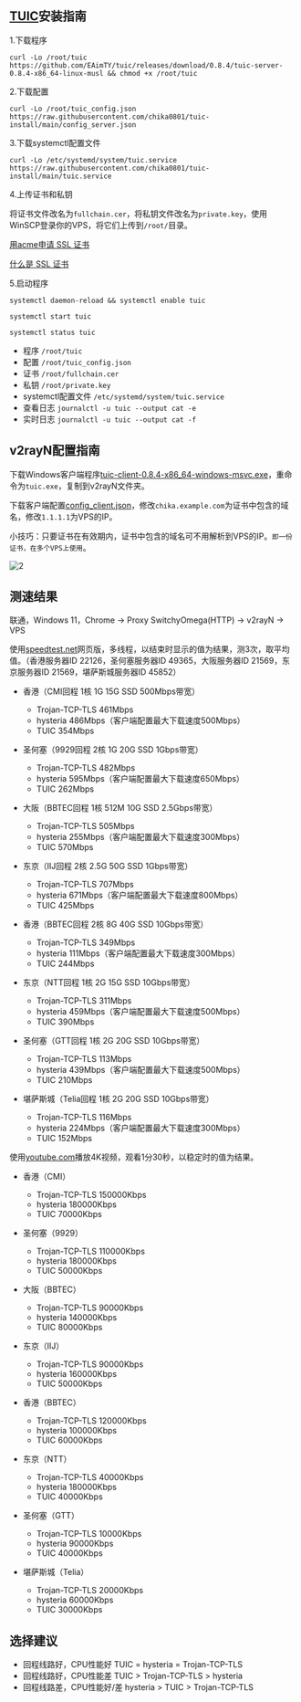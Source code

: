## [TUIC](https://github.com/EAimTY/tuic)安装指南

1.下载程序
```
curl -Lo /root/tuic https://github.com/EAimTY/tuic/releases/download/0.8.4/tuic-server-0.8.4-x86_64-linux-musl && chmod +x /root/tuic
```

2.下载配置
```
curl -Lo /root/tuic_config.json https://raw.githubusercontent.com/chika0801/tuic-install/main/config_server.json
```

3.下载systemctl配置文件
```
curl -Lo /etc/systemd/system/tuic.service https://raw.githubusercontent.com/chika0801/tuic-install/main/tuic.service
```

4.上传证书和私钥

将证书文件改名为`fullchain.cer`，将私钥文件改名为`private.key`，使用WinSCP登录你的VPS，将它们上传到`/root/`目录。

[用acme申请 SSL 证书](https://github.com/chika0801/Xray-install#1%E7%94%A8acme%E7%94%B3%E8%AF%B7-ssl-%E8%AF%81%E4%B9%A6)

[什么是 SSL 证书](https://www.kaspersky.com.cn/resource-center/definitions/what-is-a-ssl-certificate)

5.启动程序
```
systemctl daemon-reload && systemctl enable tuic
```

```
systemctl start tuic
```

```
systemctl status tuic
```

- 程序 `/root/tuic`
- 配置 `/root/tuic_config.json`
- 证书 `/root/fullchain.cer`
- 私钥 `/root/private.key`
- systemctl配置文件 `/etc/systemd/system/tuic.service`
- 查看日志 `journalctl -u tuic --output cat -e`
- 实时日志 `journalctl -u tuic --output cat -f`

## v2rayN配置指南

下载Windows客户端程序[tuic-client-0.8.4-x86_64-windows-msvc.exe](https://github.com/EAimTY/tuic/releases/download/0.8.4/tuic-client-0.8.4-x86_64-windows-msvc.exe)，重命令为`tuic.exe`，复制到v2rayN文件夹。

下载客户端配置[config_client.json](https://github.com/chika0801/tuic-install/blob/main/config_client.json)，修改`chika.example.com`为证书中包含的域名，修改`1.1.1.1`为VPS的IP。

小技巧：只要证书在有效期内，证书中包含的域名可不用解析到VPS的IP。`即一份证书，在多个VPS上使用`。

![2](https://user-images.githubusercontent.com/88967758/195763590-f035f90f-f228-4022-b318-770791c63b92.jpg)

## 测速结果

联通，Windows 11，Chrome -> Proxy SwitchyOmega(HTTP) -> v2rayN -> VPS

使用[speedtest.net](https://www.speedtest.net)网页版，多线程，以结束时显示的值为结果，测3次，取平均值。（香港服务器ID 22126，圣何塞服务器ID 49365，大阪服务器ID 21569，东京服务器ID 21569，堪萨斯城服务器ID 45852）

- 香港（CMI回程 1核 1G 15G SSD 500Mbps带宽）
  - Trojan-TCP-TLS 461Mbps
  - hysteria 486Mbps（客户端配置最大下载速度500Mbps）
  - TUIC 354Mbps

- 圣何塞（9929回程 2核 1G 20G SSD 1Gbps带宽）
  - Trojan-TCP-TLS 482Mbps
  - hysteria 595Mbps（客户端配置最大下载速度650Mbps）
  - TUIC 262Mbps

- 大阪（BBTEC回程 1核 512M 10G SSD 2.5Gbps带宽）
  - Trojan-TCP-TLS 505Mbps
  - hysteria       255Mbps（客户端配置最大下载速度300Mbps）
  - TUIC           570Mbps

- 东京（IIJ回程 2核 2.5G 50G SSD 1Gbps带宽）
  - Trojan-TCP-TLS 707Mbps
  - hysteria       671Mbps（客户端配置最大下载速度800Mbps）
  - TUIC           425Mbps

- 香港（BBTEC回程 2核 8G 40G SSD 10Gbps带宽）
  - Trojan-TCP-TLS 349Mbps
  - hysteria       111Mbps（客户端配置最大下载速度300Mbps）
  - TUIC           244Mbps

- 东京（NTT回程 1核 2G 15G SSD 10Gbps带宽）
  - Trojan-TCP-TLS 311Mbps
  - hysteria       459Mbps（客户端配置最大下载速度500Mbps）
  - TUIC           390Mbps

- 圣何塞（GTT回程 1核 2G 20G SSD 10Gbps带宽）
  - Trojan-TCP-TLS 113Mbps
  - hysteria       439Mbps（客户端配置最大下载速度500Mbps）
  - TUIC           210Mbps

- 堪萨斯城（Telia回程 1核 2G 20G SSD 10Gbps带宽）
  - Trojan-TCP-TLS 116Mbps
  - hysteria       224Mbps（客户端配置最大下载速度300Mbps）
  - TUIC           152Mbps

使用[youtube.com](https://www.youtube.com/watch?v=I3o4WW4tD9M)播放4K视频，观看1分30秒，以稳定时的值为结果。

- 香港（CMI）
  - Trojan-TCP-TLS 150000Kbps
  - hysteria       180000Kbps
  - TUIC            70000Kbps

- 圣何塞（9929）
  - Trojan-TCP-TLS 110000Kbps
  - hysteria       180000Kbps
  - TUIC            50000Kbps

- 大阪（BBTEC）
  - Trojan-TCP-TLS  90000Kbps
  - hysteria       140000Kbps
  - TUIC            80000Kbps

- 东京（IIJ）
  - Trojan-TCP-TLS  90000Kbps
  - hysteria       160000Kbps
  - TUIC            50000Kbps

- 香港（BBTEC）
  - Trojan-TCP-TLS 120000Kbps
  - hysteria       100000Kbps
  - TUIC            60000Kbps

- 东京（NTT）
  - Trojan-TCP-TLS  40000Kbps
  - hysteria       180000Kbps
  - TUIC            40000Kbps

- 圣何塞（GTT）
  - Trojan-TCP-TLS  10000Kbps
  - hysteria        90000Kbps
  - TUIC            40000Kbps

- 堪萨斯城（Telia）
  - Trojan-TCP-TLS  20000Kbps
  - hysteria        60000Kbps
  - TUIC            30000Kbps

## 选择建议

- 回程线路好，CPU性能好 TUIC = hysteria = Trojan-TCP-TLS
- 回程线路好，CPU性能差 TUIC > Trojan-TCP-TLS > hysteria
- 回程线路差，CPU性能好/差 hysteria > TUIC > Trojan-TCP-TLS
